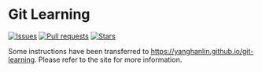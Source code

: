 # Git Learning

[![Issues](https://img.shields.io/github/issues/YangHanlin/git-learning.svg)](https://github.com/YangHanlin/git-learning/issues) [![Pull requests](https://img.shields.io/github/issues-pr/YangHanlin/git-learning.svg)](https://github.com/YangHanlin/git-learning/pulls) [![Stars](https://img.shields.io/github/stars/YangHanlin/git-learning.svg?style=social)](https://github.com/YangHanlin/git-learning/)

Some instructions have been transferred to <https://yanghanlin.github.io/git-learning>. Please refer to the site for more information.
